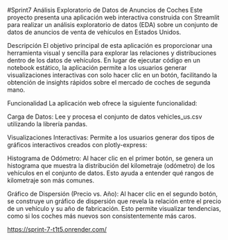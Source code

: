 #Sprint7
Análisis Exploratorio de Datos de Anuncios de Coches
Este proyecto presenta una aplicación web interactiva construida con Streamlit para realizar un análisis exploratorio de datos (EDA) sobre un conjunto de datos de anuncios de venta de vehículos en Estados Unidos.

 Descripción
El objetivo principal de esta aplicación es proporcionar una herramienta visual y sencilla para explorar las relaciones y distribuciones dentro de los datos de vehículos. En lugar de ejecutar código en un notebook estático, la aplicación permite a los usuarios generar visualizaciones interactivas con solo hacer clic en un botón, facilitando la obtención de insights rápidos sobre el mercado de coches de segunda mano.

 Funcionalidad
La aplicación web ofrece la siguiente funcionalidad:

Carga de Datos: Lee y procesa el conjunto de datos vehicles_us.csv utilizando la librería pandas.

Visualizaciones Interactivas: Permite a los usuarios generar dos tipos de gráficos interactivos creados con plotly-express:

Histograma de Odómetro: Al hacer clic en el primer botón, se genera un histograma que muestra la distribución del kilometraje (odómetro) de los vehículos en el conjunto de datos. Esto ayuda a entender qué rangos de kilometraje son más comunes.

Gráfico de Dispersión (Precio vs. Año): Al hacer clic en el segundo botón, se construye un gráfico de dispersión que revela la relación entre el precio de un vehículo y su año de fabricación. Esto permite visualizar tendencias, como si los coches más nuevos son consistentemente más caros.

https://sprint-7-t1t5.onrender.com/
